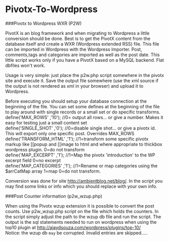 Pivotx-To-Wordpress
===================

###Pivotx to Wordpress WXR  (P2W) 

PivotX is an blog framework and when migrating to Wordpress a little conversion should be done. 
Best is to get the PivotX content from the database itself and create a WXR (Wordpress extended RSS)  file. 
This file can be imported in Wordpress with the Wordpress Importer.
Post, comments,tags and categories are imported as well as the post date.
This little script works only if you have a PivotX based on a MySQL backend. Flat dbfiles won't work.

Usage is very simple:  just place the p2w.php script somewhere in the pivotx site and execute it. Save the output file somewhere (use the xml source if the output is not rendered as xml in your browser) and upload it to Wordpress. 

Before executing you should setup your database connection at the beginning of the file.
You can set some defines at the beginning of the file to play around with single records or a small set or do specific transforms.
<br>define('MAX_ROWS' ,'10');  //0= output all rows... or give a number. Makes it easy for testing just a small content set
<br>define('SINGLE_SHOT' ,'0');  //0=disable single shot... or give a pivotx id. This will export only one specific post. Overrides MAX_ROWS
<br>define('TRANSFORM_HTML' ,'1');  //1=transform some specific pivotx markup like  [[popup and [[image  to html and where appropriate to thickbox wordpress plugin. 0=do not transform
<br>define('MAP_EXCERPT' ,'1');  //1=Map the pivotx 'introduction' to the WP excerpt field 0=no excerpt
<br>define('MAP_CATEGORIES' ,'1');  //1=Rename or map categories using the $arrCatMap array 1=map 0=do not transform. 

Conversion was done for site http://ambientblog.net/blog/.  In the script you may find some links or info which you should replace with your own info.

###Post Counter information (p2w_wzup.php)

When using the Pivotx wzup extension it is possible to convert the post counts. Use p2w_wzup.php script on the file which holds the counters. In the script simply adjust the path to the wzup db file and run the script. The output is the sql statements needed to run on wordpress when using the top10 plugin at http://ajaydsouza.com/wordpress/plugins/top-10/
<br>Notice: the wzup db `may` be corrupted.  Invalid entries are skipped.....



